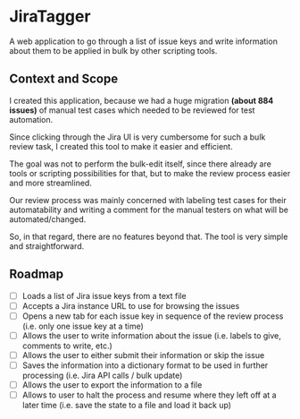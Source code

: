 # JiraTagger

A web application to go through a list of issue keys and write information about them to be applied in bulk by other scripting tools.

## Context and Scope

I created this application, because we had a huge migration **(about 884 issues)** of manual test cases which needed to be reviewed for test automation.

Since clicking through the Jira UI is very cumbersome for such a bulk review task, I created this tool to make it easier and efficient.

The goal was not to perform the bulk-edit itself, since there already are tools or scripting possibilities for that, but to make the review process easier and more streamlined.

Our review process was mainly concerned with labeling test cases for their automatability and writing a comment for the manual testers on what will be automated/changed.

So, in that regard, there are no features beyond that. The tool is very simple and straightforward.

## Roadmap

- [ ] Loads a list of Jira issue keys from a text file
- [ ] Accepts a Jira instance URL to use for browsing the issues
- [ ] Opens a new tab for each issue key in sequence of the review process (i.e. only one issue key at a time)
- [ ] Allows the user to write information about the issue (i.e. labels to give, comments to write, etc.)
- [ ] Allows the user to either submit their information or skip the issue
- [ ] Saves the information into a dictionary format to be used in further processing (i.e. Jira API calls / bulk update)
- [ ] Allows the user to export the information to a file
- [ ] Allows to user to halt the process and resume where they left off at a later time (i.e. save the state to a file and load it back up)
